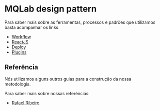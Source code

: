 # MQLab design pattern

Para saber mais sobre as ferramentas, processos e padrões que utilizamos basta acompanhar os links.

- [Workflow](./WORKFLOW.md)
- [ReactJS](./REACTJS.md)
- [Deploy](./DEPLOY.md)
- [Plugins](./PLUGINS.md)

## Referência

Nós utilizamos alguns outros guias para a construção da nossa metodologia.

Para saber mais sobre nossas referências:

- [Rafael Ribeiro](https://github.com/rafaelcorreiapoli/react-metodologia/blob/master/README.md)

